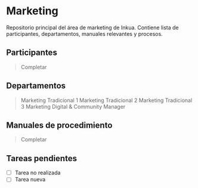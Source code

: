 # Marketing
Repositorio principal del área de marketing de Inkua. Contiene lista de participantes, departamentos, manuales relevantes y procesos. 

## Participantes
> Completar
## Departamentos
> Marketing Tradicional 1
> Marketing Tradicional 2
> Marketing Tradicional 3
> Marketing Digital & Community Manager 

## Manuales de procedimiento
> Completar

## Tareas pendientes
- [ ] Tarea no realizada
- [ ] Tarea nueva

